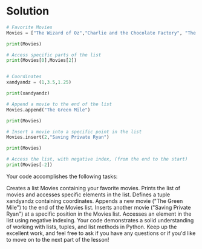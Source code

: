 # Solution

```python
# Favorite Movies
Movies = ["The Wizard of Oz","Charlie and the Chocolate Factory", "The Phantom Tollbooth"]

print(Movies)

# Access specific parts of the list
print(Movies[0],Movies[2])


# Coordinates
xandyandz = (1,3.5,1.25)

print(xandyandz)

# Append a movie to the end of the list
Movies.append("The Green Mile")

print(Movies)

# Insert a movie into a specific point in the list
Movies.insert(2,"Saving Private Ryan")

print(Movies)

# Access the list, with negative index, (from the end to the start)
print(Movies[-2])
```

Your code accomplishes the following tasks:

Creates a list Movies containing your favorite movies.
Prints the list of movies and accesses specific elements in the list.
Defines a tuple xandyandz containing coordinates.
Appends a new movie ("The Green Mile") to the end of the Movies list.
Inserts another movie ("Saving Private Ryan") at a specific position in the Movies list.
Accesses an element in the list using negative indexing.
Your code demonstrates a solid understanding of working with lists, tuples, and list methods in Python. Keep up the excellent work, and feel free to ask if you have any questions or if you'd like to move on to the next part of the lesson!